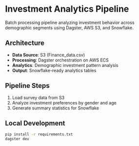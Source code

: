 # Investment Analytics Pipeline

Batch processing pipeline analyzing investment behavior across demographic segments using Dagster, AWS S3, and Snowflake.

## Architecture
- **Data Source**: S3 (Finance_data.csv) 
- **Processing**: Dagster orchestration on AWS ECS
- **Analytics**: Demographic investment pattern analysis
- **Output**: Snowflake-ready analytics tables

## Pipeline Steps
1. Load survey data from S3
2. Analyze investment preferences by gender and age
3. Generate summary statistics for Snowflake

## Local Development
```bash
pip install -r requirements.txt
dagster dev
```